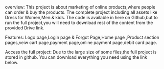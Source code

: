 overview:
  This project is about marketing of online products,where people can order & buy the products. The complete project including all assets like Dress for Women,Men & kids.
  The code is available in here on Github,but to run the full project,you will need to download rest of the content from the provided Drive link.

  Features:
    Logo page,Login page & Forgot Page,Home page ,Product section pages,veiw cart page,payment page,online payment page,debit card page.

  Access the full project:
    Due to the large size of some files,the full project is stored in github. You can download everything you need using the link below.

    
